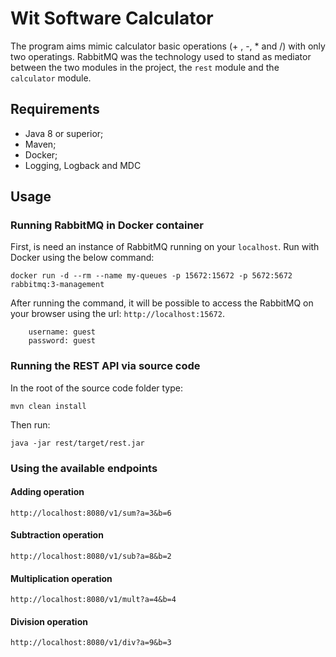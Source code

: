# Wit Software Calculator

    
 The program aims mimic calculator basic operations (+ , -, * and /) with 
 only two operatings. RabbitMQ was the technology used to stand as mediator
 between the two modules in the project, the `rest` module and the `calculator` module.

## Requirements

 * Java 8 or superior;
 * Maven;
 * Docker;
 * Logging, Logback and MDC

## Usage

### Running RabbitMQ in Docker container


 First, is need an instance of RabbitMQ running on your `localhost`. Run with Docker 
 using the below command:

    docker run -d --rm --name my-queues -p 15672:15672 -p 5672:5672 rabbitmq:3-management

 After running the command, it will be possible to access the RabbitMQ on your browser
 using the url: `http://localhost:15672`.
        
        username: guest
        password: guest
 
 ### Running the REST API via source code 

 In the root of the source code folder type:
    
    mvn clean install
 
 Then run:

    java -jar rest/target/rest.jar

### Using the available endpoints

#### Adding operation 

    http://localhost:8080/v1/sum?a=3&b=6


#### Subtraction operation

    http://localhost:8080/v1/sub?a=8&b=2


#### Multiplication operation

    http://localhost:8080/v1/mult?a=4&b=4


#### Division operation

    http://localhost:8080/v1/div?a=9&b=3
   